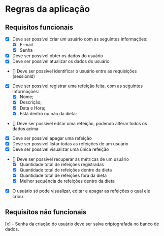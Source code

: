 # Regras da aplicação

## Requisítos funcionais
- [x] Deve ser possível criar um usuário com as seguintes informações:
    - [x] E-mail
    - [x] Senha
- [x] Deve ser possível obter os dados do usuário
- [x] Deve ser possível atualizar os dados do usuário
- [] Deve ser possível identificar o usuário entre as requisições (sessionId)
- [x] Deve ser possível registrar uma refeição feita, com as seguintes informações:
    - [x] Nome;
    - [x] Descrição;
    - [x] Data e Hora;
    - [x] Está dentro ou não da dieta;
- [] Deve ser possível editar uma refeição, podendo alterar todos os dados acima
- [x] Deve ser possível apagar uma refeição
- [x] Deve ser possível listar todas as refeições de um usuário
- [x] Deve ser possível visualizar uma única refeição
- [] Deve ser possível recuperar as métricas de um usuário
    - [x] Quantidade total de refeições registradas
    - [x] Quantidade total de refeições dentro da dieta
    - [x] Quantidade total de refeições fora da dieta
    - [x] Melhor sequência de refeições dentro da dieta
- [x] O usuário só pode visualizar, editar e apagar as refeições o qual ele criou


## Requisítos não funcionais
[x] - Senha da criação do usuário deve ser salva criptografada no banco de dados.